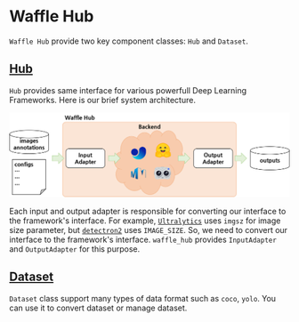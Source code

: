 # Waffle Hub

`Waffle Hub` provide two key component classes: `Hub` and `Dataset`.

## [Hub](hub/hub.md)
`Hub` provides same interface for various powerfull Deep Learning Frameworks. Here is our brief system architecture.

<img src="https://raw.githubusercontent.com/snuailab/assets/main/waffle/docs/diagrams/hub_flow.png">

Each input and output adapter is responsible for converting our interface to the framework's interface. For example, [`Ultralytics`](https://github.com/ultralytics/ultralytics) uses `imgsz` for image size parameter, but [`detectron2`](https://github.com/facebookresearch/detectron2) uses `IMAGE_SIZE`. So, we need to convert our interface to the framework's interface. `waffle_hub` provides `InputAdapter` and `OutputAdapter` for this purpose.

## [Dataset](dataset/dataset.md)
`Dataset` class support many types of data format such as `coco`, `yolo`. You can use it to convert dataset or manage dataset.
